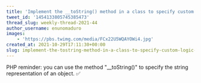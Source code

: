 ```yaml
---
title: 'Implement the __toString() method in a class to specify custom logic for converting its instances to strings'
tweet_id: '1454133805745385473'
thread_slug: weekly-thread-2021-44
author_username: enunomaduro
images:
    - 'https://pbs.twimg.com/media/FCx22U5WQAYOWi4.jpg'
created_at: 2021-10-29T17:11:30+00:00
slug: implement-the-tostring-method-in-a-class-to-specify-custom-logic-for-converting-its-instances-to-strings
---
```

PHP reminder: you can use the method "__toString()" to specify the string representation of an object. ✅